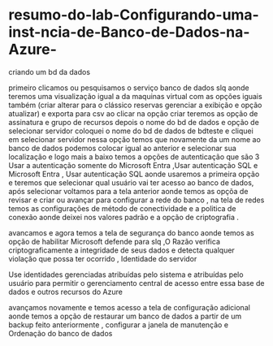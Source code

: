 # resumo-do-lab-Configurando-uma-inst-ncia-de-Banco-de-Dados-na-Azure-


criando um bd da dados 

primeiro clicamos ou pesquisamos o serviço banco de dados slq aonde teremos uma visualização igual a da maquinas virtual com as opções iguais também (criar alterar para o clássico reservas gerenciar a exibição e opção atualizar) e exporta para csv ao clicar na opção criar teremos as opção de assinatura e grupo de recursos depois o nome do bd de dados e opção de selecionar servidor coloquei o nome do bd de dados de bdteste e cliquei em selecionar servidor nessa opção temos que novamente da um nome  ao banco de dados podemos colocar igual ao anterior e selecionar sua localização e logo mais a baixo temos a opções de autenticação que são 3 Usar a autenticação somente do Microsoft Entra ,Usar autenticação SQL e Microsoft Entra , Usar autenticação SQL aonde usaremos a primeira opção e teremos que selecionar qual usuário vai ter acesso ao banco de dados, após selecionar voltamos para  a tela anterior aonde temos as opçõa de revisar e criar ou avançar para configurar a rede do banco , na tela de redes temos as configurações de método de conectividade e a politica de conexão aonde deixei nos valores padrão e a opção de criptografia . 

avancamos e agora temos a tela de segurança do banco aonde temos as opção de habilitar Microsoft defende para slq ,O Razão verifica criptograficamente a integridade de seus dados e detecta qualquer violação que possa ter ocorrido , Identidade do servidor

Use identidades gerenciadas atribuídas pelo sistema e atribuídas pelo usuário para permitir o gerenciamento central de acesso entre essa base de dados e outros recursos do Azure

avançamos novamente e temos acesso a tela de configuração adicional aonde temos a opção de restaurar um banco de dados a partir de um backup feito anteriormente , configurar a janela de manutenção e Ordenação do banco de dados
